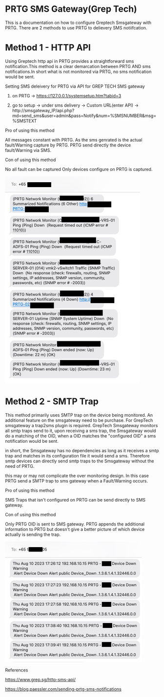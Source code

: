 # PRTG SMS Gateway(Grep Tech)

This is a documentation on how to configure Greptech Smsgateway with PRTG.
There are 2 methods to use PRTG to delievery SMS notiifcation. 

# Method 1 - HTTP API

Using Greptech http api in PRTG provides a straightforward sms notification.This method is a clear demarcation between PRTG AND sms notifications.In short what is not monitored via PRTG, no sms notification would be sent.

Setting SMS deleivery for PRTG via API for GREP TECH SMS gateway

1) on PRTG -> https://127.0.0.1/systemsetup.htm?tabid=3

2) go to setup -> under sms delivery -> Custom URL(enter API) -> http://smsgateway_IP/api.php?md=send_sms&user=admin&pass=Notify&num=%SMSNUMBER&msg=%SMSTEXT

Pro of using this method 

All messages constant with PRTG. As the sms genrated is the actual fault/Warning capture by PRTG. PRTG send directly the device fault/Warning via SMS.

Con of using this method

No all fault can be captured Only devices configure on PRTG is captured.

![alt text](https://github.com/ioctlsg/PRTG_SMS_Gateway/blob/main/Image%2011-8-23%20at%205.07%20PM.jpg)

# Method 2 - SMTP Trap

This method primarily uses SMTP trap on the device being monitored. An additional feature on the smsgateway need to be purchase. For GrepTech smsgateway a trap2sms plugin is required.
GrepTech Smsgateway monitors all smtp traps send to it, upon receiving a sms trap, the Smsgateway would do a matching of the OID, when a OID matches the "configured OID" a sms notification would be sent.

in short, the Smsgateway has no dependencies as long as it receives a smtp trap and matches in its configuration file it would send a sms.
Therefore smtp devices can directly send smtp traps to the Smsgateway without the need of PRTG.

this may or may not complicate the over monitoring design.
In this case PRTG send a SMTP trap to sms gateway when a Fault/Warning occurs. 

Pro of using this method

SMS Traps that isn't configured on PRTG can be send directly to SMS gateway.

Con of using this method

Only PRTG OID is sent to SMS gateway. PRTG appends the additional information to PRTG but doesn't give a better picture of which device actually is sending the trap.

![alt text](https://github.com/ioctlsg/PRTG_SMS_Gateway/blob/main/Image%2011-8-23%20at%204.58%20PM.jpg)



References

https://www.grep.sg/http-sms-api/

https://blog.paessler.com/sending-prtg-sms-notifications
